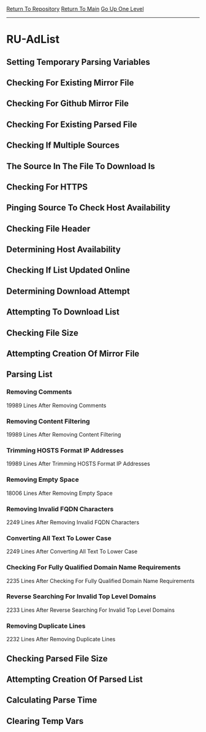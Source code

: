 [Return To Repository](https://github.com/deathbybandaid/piholeparser/)
[Return To Main](https://github.com/deathbybandaid/piholeparser/blob/master/RecentRunLogs/Mainlog.md)
[Go Up One Level](https://github.com/deathbybandaid/piholeparser/blob/master/RecentRunLogs/TopLevelScripts/30-Processing-External-Blacklists.md)
____________________________________
# RU-AdList
## Setting Temporary Parsing Variables
## Checking For Existing Mirror File
## Checking For Github Mirror File
## Checking For Existing Parsed File
## Checking If Multiple Sources
## The Source In The File To Download Is
## Checking For HTTPS
## Pinging Source To Check Host Availability
## Checking File Header
## Determining Host Availability
## Checking If List Updated Online
## Determining Download Attempt
## Attempting To Download List
## Checking File Size
## Attempting Creation Of Mirror File
## Parsing List
### Removing Comments
19989 Lines After Removing Comments
### Removing Content Filtering
19989 Lines After Removing Content Filtering
### Trimming HOSTS Format IP Addresses
19989 Lines After Trimming HOSTS Format IP Addresses
### Removing Empty Space
18006 Lines After Removing Empty Space
### Removing Invalid FQDN Characters
2249 Lines After Removing Invalid FQDN Characters
### Converting All Text To Lower Case
2249 Lines After Converting All Text To Lower Case
### Checking For Fully Qualified Domain Name Requirements
2235 Lines After Checking For Fully Qualified Domain Name Requirements
### Reverse Searching For Invalid Top Level Domains
2233 Lines After Reverse Searching For Invalid Top Level Domains
### Removing Duplicate Lines
2232 Lines After Removing Duplicate Lines
## Checking Parsed File Size
## Attempting Creation Of Parsed List
## Calculating Parse Time
## Clearing Temp Vars
